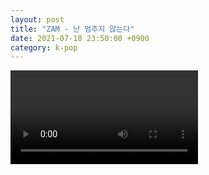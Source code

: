 ```yaml
---
layout: post
title: "ZAM - 난 멈추지 않는다"
date: 2021-07-18 23:50:00 +0900
category: k-pop
---
```


<div class="video-container">
    <video id="player" class="video-js vjs-default-skin vjs-big-play-centered" data-json="/public/json/k-pop/ZAM - 난 멈추지 않는다.json"></video>
</div>

```
```